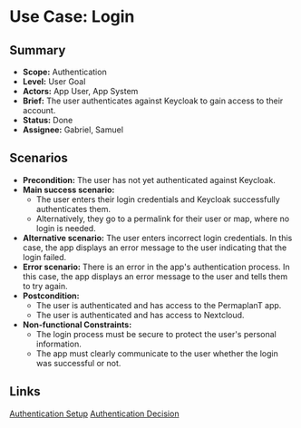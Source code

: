 # Use Case: Login

## Summary

- **Scope:** Authentication
- **Level:** User Goal
- **Actors:** App User, App System
- **Brief:** The user authenticates against Keycloak to gain access to their account.
- **Status:** Done
- **Assignee:** Gabriel, Samuel

## Scenarios

- **Precondition:** The user has not yet authenticated against Keycloak.
- **Main success scenario:**
  - The user enters their login credentials and Keycloak successfully authenticates them.
  - Alternatively, they go to a permalink for their user or map, where no login is needed.
- **Alternative scenario:**
  The user enters incorrect login credentials.
  In this case, the app displays an error message to the user indicating that the login failed.
- **Error scenario:**
  There is an error in the app's authentication process.
  In this case, the app displays an error message to the user and tells them to try again.
- **Postcondition:**
  - The user is authenticated and has access to the PermaplanT app.
  - The user is authenticated and has access to Nextcloud.
- **Non-functional Constraints:**
  - The login process must be secure to protect the user's personal information.
  - The app must clearly communicate to the user whether the login was successful or not.

## Links

[Authentication Setup](../../research/nextcloud_integration.md)
[Authentication Decision](../../decisions/auth.md)

